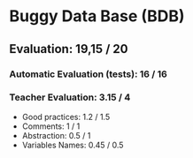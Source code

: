 # Buggy Data Base (BDB)
## Evaluation: 19,15 / 20

### Automatic Evaluation (tests): 16 / 16

### Teacher Evaluation: 3.15 / 4
- Good practices: 1.2 / 1.5
- Comments: 1 / 1
- Abstraction: 0.5 / 1
- Variables Names: 0.45 / 0.5

